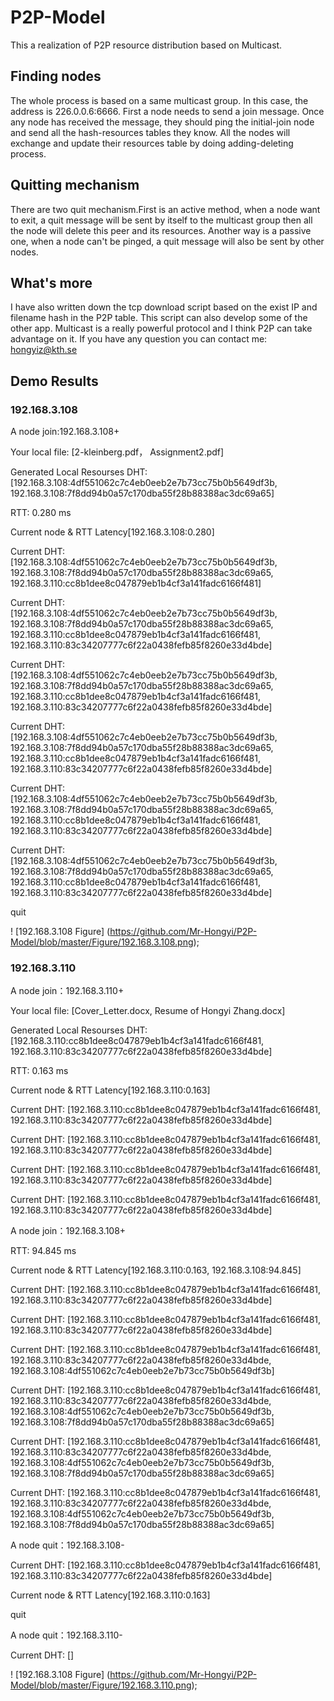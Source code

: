 # P2P-Model
This a realization of P2P resource distribution based on Multicast.

## Finding nodes
The whole process is based on a same multicast group. In this case, the address is 226.0.0.6:6666. First a node needs to send a join message. Once any node has received the message, they should ping the initial-join node and send all the hash-resources tables they know. All the nodes will exchange and update their resources table by doing adding-deleting process.

## Quitting mechanism
There are two quit mechanism.First is an active method, when a node want to exit, a quit message will be sent by itself to the multicast group then all the node will delete this peer and its resources. Another way is a passive one, when a node can't be pinged, a quit message will also be sent by other nodes.  

## What's more
I have also written down the tcp download script based on the exist IP and filename hash in the P2P table. This script can also develop some of the other app. Multicast is a really powerful protocol and I think P2P can take advantage on it. If you have any question you can contact me: hongyiz@kth.se

## Demo Results

### 192.168.3.108

A node join:192.168.3.108+

Your local file: [2-kleinberg.pdf， Assignment2.pdf]

Generated Local Resourses DHT: [192.168.3.108:4df551062c7c4eb0eeb2e7b73cc75b0b5649df3b, 192.168.3.108:7f8dd94b0a57c170dba55f28b88388ac3dc69a65]

RTT: 0.280 ms

Current node & RTT Latency[192.168.3.108:0.280]

Current DHT: [192.168.3.108:4df551062c7c4eb0eeb2e7b73cc75b0b5649df3b, 192.168.3.108:7f8dd94b0a57c170dba55f28b88388ac3dc69a65, 192.168.3.110:cc8b1dee8c047879eb1b4cf3a141fadc6166f481]

Current DHT: [192.168.3.108:4df551062c7c4eb0eeb2e7b73cc75b0b5649df3b, 192.168.3.108:7f8dd94b0a57c170dba55f28b88388ac3dc69a65, 192.168.3.110:cc8b1dee8c047879eb1b4cf3a141fadc6166f481, 192.168.3.110:83c34207777c6f22a0438fefb85f8260e33d4bde]

Current DHT: [192.168.3.108:4df551062c7c4eb0eeb2e7b73cc75b0b5649df3b, 192.168.3.108:7f8dd94b0a57c170dba55f28b88388ac3dc69a65, 192.168.3.110:cc8b1dee8c047879eb1b4cf3a141fadc6166f481, 192.168.3.110:83c34207777c6f22a0438fefb85f8260e33d4bde]

Current DHT: [192.168.3.108:4df551062c7c4eb0eeb2e7b73cc75b0b5649df3b, 192.168.3.108:7f8dd94b0a57c170dba55f28b88388ac3dc69a65, 192.168.3.110:cc8b1dee8c047879eb1b4cf3a141fadc6166f481, 192.168.3.110:83c34207777c6f22a0438fefb85f8260e33d4bde]

Current DHT: [192.168.3.108:4df551062c7c4eb0eeb2e7b73cc75b0b5649df3b, 192.168.3.108:7f8dd94b0a57c170dba55f28b88388ac3dc69a65, 192.168.3.110:cc8b1dee8c047879eb1b4cf3a141fadc6166f481, 192.168.3.110:83c34207777c6f22a0438fefb85f8260e33d4bde]

Current DHT: [192.168.3.108:4df551062c7c4eb0eeb2e7b73cc75b0b5649df3b, 192.168.3.108:7f8dd94b0a57c170dba55f28b88388ac3dc69a65, 192.168.3.110:cc8b1dee8c047879eb1b4cf3a141fadc6166f481, 192.168.3.110:83c34207777c6f22a0438fefb85f8260e33d4bde]

quit

! [192.168.3.108 Figure] (https://github.com/Mr-Hongyi/P2P-Model/blob/master/Figure/192.168.3.108.png);

### 192.168.3.110

A node join：192.168.3.110+

Your local file: [Cover_Letter.docx, Resume of Hongyi Zhang.docx]

Generated Local Resourses DHT: [192.168.3.110:cc8b1dee8c047879eb1b4cf3a141fadc6166f481, 192.168.3.110:83c34207777c6f22a0438fefb85f8260e33d4bde]

RTT: 0.163 ms

Current node & RTT Latency[192.168.3.110:0.163]

Current DHT: [192.168.3.110:cc8b1dee8c047879eb1b4cf3a141fadc6166f481, 192.168.3.110:83c34207777c6f22a0438fefb85f8260e33d4bde]

Current DHT: [192.168.3.110:cc8b1dee8c047879eb1b4cf3a141fadc6166f481, 192.168.3.110:83c34207777c6f22a0438fefb85f8260e33d4bde]

Current DHT: [192.168.3.110:cc8b1dee8c047879eb1b4cf3a141fadc6166f481, 192.168.3.110:83c34207777c6f22a0438fefb85f8260e33d4bde]

Current DHT: [192.168.3.110:cc8b1dee8c047879eb1b4cf3a141fadc6166f481, 192.168.3.110:83c34207777c6f22a0438fefb85f8260e33d4bde]

A node join：192.168.3.108+

RTT: 94.845 ms

Current node & RTT Latency[192.168.3.110:0.163, 192.168.3.108:94.845]

Current DHT: [192.168.3.110:cc8b1dee8c047879eb1b4cf3a141fadc6166f481, 192.168.3.110:83c34207777c6f22a0438fefb85f8260e33d4bde]

Current DHT: [192.168.3.110:cc8b1dee8c047879eb1b4cf3a141fadc6166f481, 192.168.3.110:83c34207777c6f22a0438fefb85f8260e33d4bde]

Current DHT: [192.168.3.110:cc8b1dee8c047879eb1b4cf3a141fadc6166f481, 192.168.3.110:83c34207777c6f22a0438fefb85f8260e33d4bde, 192.168.3.108:4df551062c7c4eb0eeb2e7b73cc75b0b5649df3b]

Current DHT: [192.168.3.110:cc8b1dee8c047879eb1b4cf3a141fadc6166f481, 192.168.3.110:83c34207777c6f22a0438fefb85f8260e33d4bde, 192.168.3.108:4df551062c7c4eb0eeb2e7b73cc75b0b5649df3b, 192.168.3.108:7f8dd94b0a57c170dba55f28b88388ac3dc69a65]

Current DHT: [192.168.3.110:cc8b1dee8c047879eb1b4cf3a141fadc6166f481, 192.168.3.110:83c34207777c6f22a0438fefb85f8260e33d4bde, 192.168.3.108:4df551062c7c4eb0eeb2e7b73cc75b0b5649df3b, 192.168.3.108:7f8dd94b0a57c170dba55f28b88388ac3dc69a65]

Current DHT: [192.168.3.110:cc8b1dee8c047879eb1b4cf3a141fadc6166f481, 192.168.3.110:83c34207777c6f22a0438fefb85f8260e33d4bde, 192.168.3.108:4df551062c7c4eb0eeb2e7b73cc75b0b5649df3b, 192.168.3.108:7f8dd94b0a57c170dba55f28b88388ac3dc69a65]

A node quit：192.168.3.108-

Current DHT: [192.168.3.110:cc8b1dee8c047879eb1b4cf3a141fadc6166f481, 192.168.3.110:83c34207777c6f22a0438fefb85f8260e33d4bde]

Current node & RTT Latency[192.168.3.110:0.163]

quit

A node quit：192.168.3.110-

Current DHT: []

! [192.168.3.108 Figure] (https://github.com/Mr-Hongyi/P2P-Model/blob/master/Figure/192.168.3.110.png);
